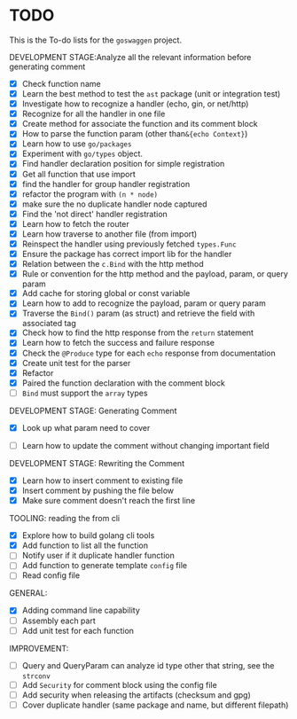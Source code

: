 # TODO

This is the To-do lists for the `goswaggen` project.

DEVELOPMENT STAGE:Analyze all the relevant information before generating comment
- [X] Check function name
- [X] Learn the best method to test the `ast` package (unit or integration test)
- [X] Investigate how to recognize a handler (echo, gin, or net/http)
- [X] Recognize for all the handler in one file
- [X] Create method for associate the function and its comment block
- [X] How to parse the function param (other than`&{echo Context}`)
- [X] Learn how to use `go/packages`
- [X] Experiment with `go/types` object.
- [X] Find handler declaration position for simple registration
- [X] Get all function that use import
- [X] find the handler for group handler registration
- [X] refactor the program with `(n * node)`
- [X] make sure the no duplicate handler node captured
- [X] Find the 'not direct' handler registration
- [X] Learn how to fetch the router
- [X] Learn how traverse to another file (from import)
- [X] Reinspect the handler using previously fetched `types.Func`
- [X] Ensure the package has correct import lib for the handler
- [X] Relation between the `c.Bind` with the http method
- [X] Rule or convention for the http method and the payload, param, or query param
- [X] Add cache for storing global or const variable
- [X] Learn how to add to recognize the payload, param or query param
- [X] Traverse the `Bind()` param (as struct) and retrieve the field with associated tag
- [X] Check how to find the http response from the `return` statement
- [X] Learn how to fetch the success and failure response
- [X] Check the `@Produce` type for each `echo` response from documentation
- [X] Create unit test for the parser
- [X] Refactor 
- [X] Paired the function declaration with the comment block
- [ ] `Bind` must support the `array` types

DEVELOPMENT STAGE: Generating Comment
- [X] Look up what param need to cover
- [ ] Learn how to update the comment without changing important field



DEVELOPMENT STAGE: Rewriting the Comment
- [X] Learn how to insert comment to existing file
- [X] Insert comment by pushing the file below
- [X] Make sure comment doesn't reach the first line

TOOLING: reading the from cli
- [X] Explore how to build golang cli tools
- [X] Add function to list all the function
- [ ] Notify user if it duplicate handler function
- [ ] Add function to generate template `config` file
- [ ] Read config file

GENERAL:
- [X] Adding command line capability
- [ ] Assembly each part
- [ ] Add unit test for each function

IMPROVEMENT:
- [ ] Query and QueryParam can analyze id type other that string, see the `strconv`
- [ ] Add `Security` for comment block using the config file
- [ ] Add security when releasing the artifacts (checksum and gpg)
- [ ] Cover duplicate handler (same package and name, but different filepath)
